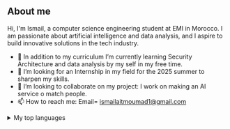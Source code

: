 ## About me 

Hi, I'm Ismail, a computer science engineering student at EMI in Morocco. I am passionate about artificial intelligence and data analysis, and I aspire to build innovative solutions in the tech industry.
- 🌱 In addition to my curriculum I’m currently learning Security Architecture and data analysis by my self in my free time.
- 🤔 I’m looking for an Internship in my field for the 2025 summer to sharpen my skills.
- 👯 I’m looking to collaborate on my project: I work on making an AI service o match people.
- 📫 How to reach me: Email= ismailaitmoumad1@gmail.com
<details>
<summary>My top languages</summary>

| Rank | Languages |
|-----:|-----------|
|     1| Java      |
|     2| Python    |
|     3| SQL       |
|     4| C         |
|     5| JavaScript|  
|     6| Php       |
|     7| Prolog    |
|     8| R         |





</details>

<!--
**Ismailtnt/Ismailtnt** is a ✨ _special_ ✨ repository because its `README.md` (this file) appears on your GitHub profile.

Here are some ideas to get you started:

- 🔭 I’m currently working on ...
- 🌱 I’m currently learning ...
- 👯 I’m looking to collaborate on ...
- 🤔 I’m looking for help with ...
- 💬 Ask me about ...
- 📫 How to reach me: ...
- 😄 Pronouns: ...
- ⚡ Fun fact: ...
-->
